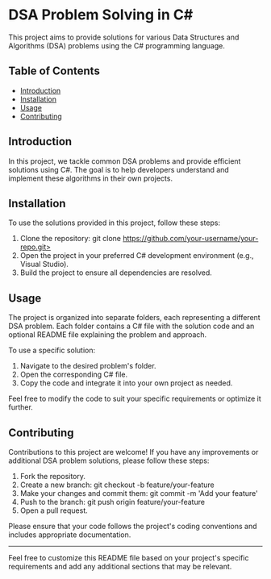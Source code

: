 # DSA Problem Solving in C# 
 
This project aims to provide solutions for various Data Structures and Algorithms (DSA) problems using the C# programming language. 
 
## Table of Contents 
 
- [Introduction](#introduction) 
- [Installation](#installation) 
- [Usage](#usage) 
- [Contributing](#contributing) 
 
## Introduction 
 
In this project, we tackle common DSA problems and provide efficient solutions using C#. The goal is to help developers understand and implement these algorithms in their own projects. 
 
## Installation 
 
To use the solutions provided in this project, follow these steps: 
 
1. Clone the repository:  git clone [https://github.com/your-username/your-repo.git> ](https://github.com/mohitmail85/ProblemSolving.git) 
2. Open the project in your preferred C# development environment (e.g., Visual Studio). 
3. Build the project to ensure all dependencies are resolved. 
 
## Usage 
 
The project is organized into separate folders, each representing a different DSA problem. Each folder contains a C# file with the solution code and an optional README file explaining the problem and approach. 
 
To use a specific solution: 
 
1. Navigate to the desired problem's folder. 
2. Open the corresponding C# file. 
3. Copy the code and integrate it into your own project as needed. 
 
Feel free to modify the code to suit your specific requirements or optimize it further. 
 
## Contributing 
 
Contributions to this project are welcome! If you have any improvements or additional DSA problem solutions, please follow these steps: 
 
1. Fork the repository. 
2. Create a new branch:  git checkout -b feature/your-feature  
3. Make your changes and commit them:  git commit -m 'Add your feature'  
4. Push to the branch:  git push origin feature/your-feature  
5. Open a pull request. 
 
Please ensure that your code follows the project's coding conventions and includes appropriate documentation. 

--- 
 
Feel free to customize this README file based on your project's specific requirements and add any additional sections that may be relevant.
